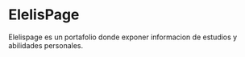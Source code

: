 # ElelisPage

Elelispage es un portafolio donde exponer informacion de estudios y abilidades personales.

